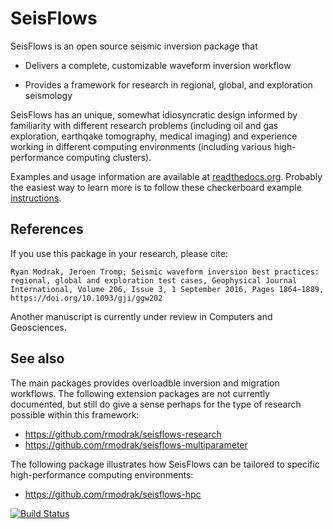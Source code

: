 SeisFlows
=========

SeisFlows is an open source seismic inversion package that

- Delivers a complete, customizable waveform inversion workflow

- Provides a framework for research in regional, global, and exploration seismology

SeisFlows has an unique, somewhat idiosyncratic design informed by familiarity with different research problems (including oil and gas exploration, earthqake tomography, medical imaging) and experience working in different computing environments (including various high-performance computing clusters).

Examples and usage information are available at [readthedocs.org](http://seisflows.readthedocs.org/en/latest/).  Probably the easiest way to learn more is to follow these checkerboard example [instructions](http://seisflows.readthedocs.io/en/latest/instructions_remote.html).

References
----------
If you use this package in your research, please cite:

`Ryan Modrak, Jeroen Tromp; Seismic waveform inversion best practices: regional, global and exploration test cases, Geophysical Journal International, Volume 206, Issue 3, 1 September 2016, Pages 1864–1889, https://doi.org/10.1093/gji/ggw202`

Another manuscript is currently under review in Computers and Geosciences.


See also
--------
The main packages provides overloadble inversion and migration workflows.  The following extension packages are not currently documented, but still do give a sense perhaps for the type of research possible within this framework:

- https://github.com/rmodrak/seisflows-research
- https://github.com/rmodrak/seisflows-multiparameter


The following package illustrates how SeisFlows can be tailored to specific high-performance computing environments:

- https://github.com/rmodrak/seisflows-hpc



[![Build Status](https://travis-ci.org/rmodrak/seisflows.svg?branch=master)](https://travis-ci.org/rmodrak/seisflows)
